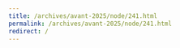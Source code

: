 ```yaml
---
title: /archives/avant-2025/node/241.html
permalink: /archives/avant-2025/node/241.html
redirect: /
---
```

